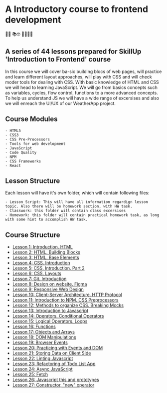 # A Introductory course to frontend development

👨‍🏫 📚🤓 👩‍💻👨‍💻

## A series of 44 lessons prepared for SkillUp 'Introduction to Frontend' course

In this course we will cover ba-sic building blocs of web pages, will practice and learn different layout approaches, will play with CSS and will check moder tools for dealing with CSS. With basic knowledge of HTML and CSS we will head to learning JavaScript. We will go from basics concepts such as variables, cycles, flow control, functions to a more advanced concepts. To help us understand JS we will have a wide range of excersises and also we will enreach the UI/UX of our WeatherApp project.

## Course Modules

    - HTML5
    - CSS3
    - CSS Pre-Processors
    - Tools for web development
    - JavaScript
    - Code Quality
    - NPM 
    - CSS Frameworks
    - React

## Lesson Structure

Each lesson will have it's own folder, which will contain following files:

    - Lesson Script: This will have all information regardign lesson topic. Also there will be homework section, with HW task.
    - Classwork: this folder will contain class excersises
    - Homework: this folder will contain practical homework task, as long with some hint to accomplish HW task.
  
## Course Structure

- [Lesson 1: Introduction. HTML](/Lesson-1/README.md#lesson-1-introduction-html)
- [Lesson 2: HTML. Building Blocks](Lesson-2/README.md#lesson-2-html-building-blocks)
- [Lesson 3: HTML. Base Elements](Lesson-3/README.md#lesson-3-html-base-elements)
- [Lesson 4: CSS. Introduction](Lesson-4/README.md#lesson-4-css-introduction)
- [Lesson 5: CSS. Introduction. Part 2](Lesson-5/README.md#lesson-5-css-introduction-part-2)
- [Lesson 6: CSS. Layouts](Lesson-6/README.md#lesson-6-css-layouts)
- [Lesson 7: Git. Introduction](Lesson-7/README.md#lesson-7-git-introduction)
- [Lesson 8: Design on website. Figma](Lesson-8/README.md#lesson-8-design-on-website-figma)
- [Lesson 9: Responsive Web Design](Lesson-9/README.md#lesson-9-responsive-web-design)
- [Lesson 10: Client-Server Architecture. HTTP Protocol](Lesson-10/README.md#lesson-10-client-server-architecture-http-protocol)
- [Lesson 11: Introduction to NPM. CSS Preprocessors](Lesson-11/README.md#lesson-11-introduction-to-npm-css-preprocessors)
- [Lesson 12: Methods to organize CSS. Breaking Mocks](Lesson-12/README.md#lesson-12-methods-to-organize-css-breaking-mocks)
- [Lesson 13: Introduction to Javascript](Lesson-13/README.md#lesson-13-introduction-to-javascript)
- [Lesson 14: Operators. Conditional Operators](Lesson-14/README.md#lesson-14-operators-conditional-operators)
- [Lesson 15: Logical Operators. Loops](Lesson-15/README.md#lesson-15-logical-operators-loops)
- [Lesson 16: Functions](Lesson-16/README.md#lesson-16-functions)
- [Lesson 17: Objects and Arrays](Lesson-17/README.md#lesson-17-objects-and-arrays)
- [Lesson 18: DOM Manipulations](Lesson-18/README.md#lesson-18-dom-manipulations)
- [Lesson 19: Browser Events](Lesson-19/README.md#lesson-19-browser-events)
- [Lesson 20: Practicing with Events and DOM](Lesson-20/README.md#lesson-20-practicing-with-events-and-dom)
- [Lesson 21: Storing Data on Client Side](Lesson-21/README.md#lesson-21-storing-data-on-client-side)
- [Lesson 22: Linting Javascript](Lesson-22/README.md#lesson-22-linting-javascript)
- [Lesson 23: Refactoring of Todo List App](Lesson-23/README.md#lesson-23-refactoring-of-todo-list-app)
- [Lesson 24: Async JavaScript](Lesson-24/README.md#lesson-24-async-javascript)
- [Lesson 25: Fetch](Lesson-25/README.md#lesson-25-fetch)
- [Lesson 26: Javascript this and prototypes](Lesson-26/README.md#lesson-26-javascript-this-and-prototypes)
- [Lesson 27: Constructor, "new" operator](Lesson-27/README.md#lesson-27-constructor-new-operator)
